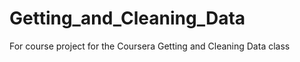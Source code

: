 Getting_and_Cleaning_Data
=========================

For course project for the Coursera Getting and Cleaning Data class
